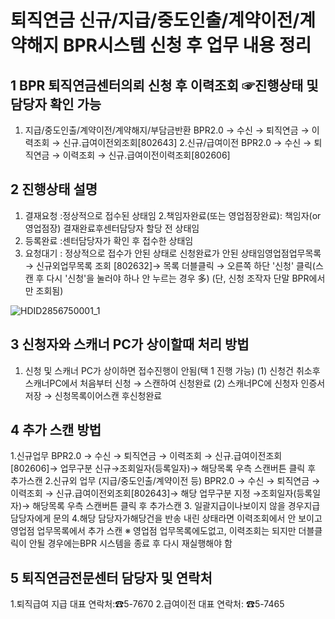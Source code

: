 # 퇴직연금 신규/지급/중도인출/계약이전/계약해지 BPR시스템 신청 후 업무 내용 정리
## 1 BPR 퇴직연금센터의뢰 신청 후 이력조회 ☞진행상태 및 담당자 확인 가능
1. 지급/중도인출/계약이전/계약해지/부담금반환
BPR2.0 → 수신 → 퇴직연금 → 이력조회 → 신규.급여이전외조회[802643]
2.신규/급여이전
BPR2.0 → 수신 → 퇴직연금 → 이력조회 → 신규.급여이전이력조회[802606]
## 2 진행상태 설명
1. 결재요청 :정상적으로 접수된 상태임
2.책임자완료(또는 영업점장완료): 책임자(or 영업점장) 결재완료후센터담당자 할당 전 상태임
3. 등록완료 :센터담당자가 확인 후 접수한 상태임
4. 요청대기 : 정상적으로 접수가 안된 상태로 신청완료가 안된 상태임영업점업무목록 → 신규외업무목록 조회 [802632]→ 목록 더블클릭 → 오른쪽 하단 '신청' 클릭(스캔 후 다시 '신청'을 눌러야 하나 안 누르는 경우 多)
(단, 신청 조작자 단말 BPR에서만 조회됨)

![HDID2856750001_1](HDID2856750001_1.jpg)

## 3 신청자와 스캐너 PC가 상이할때 처리 방법
1. 신청 및 스캐너 PC가 상이하면 접수진행이 안됨(택 1 진행 가능)
(1) 신청건 취소후 스캐너PC에서 처음부터 신청 → 스캔하여 신청완료
(2) 스캐너PC에 신청자 인증서저장 → 신청목록이어스캔 후신청완료
## 4 추가 스캔 방법
1.신규업무
BPR2.0 → 수신 → 퇴직연금 → 이력조회 → 신규.급여이전조회[802606]→ 업무구분 신규→조회일자(등록일자)→ 해당목록 우측 스캔버튼 클릭 후 추가스캔
2.신규외 업무 (지급/중도인출/계약이전 등)
BPR2.0 → 수신 → 퇴직연금 → 이력조회 → 신규.급여이전외조회[802643]→ 해당 업무구분 지정 →조회일자(등록일자)→ 해당목록 우측 스캔버튼 클릭 후 추가스캔
3. 일괄지급이나보이지 않을 경우지급담당자에게 문의
4.해당
담당자가해당건을 반송 내린 상태라면 이력조회에서 안 보이고 영업점 업무목록에서 추가 스캔
※ 영업점 업무목록에도없고, 이력조회는 되지만 더블클릭이 안될 경우에는BPR 시스템을 종료 후 다시 재실행해야 함
## 5 퇴직연금전문센터 담당자 및 연락처
1.퇴직급여 지급 대표 연락처:☎5-7670
2.급여이전 대표 연락처: ☎5-7465
